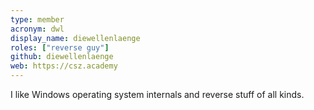 ```yaml
---
type: member
acronym: dwl
display_name: diewellenlaenge
roles: ["reverse guy"]
github: diewellenlaenge
web: https://csz.academy
---
```


I like Windows operating system internals and reverse stuff of all kinds.
